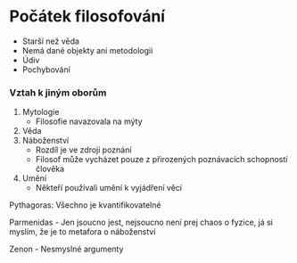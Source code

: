 # Počátek filosofování
- Starší než věda
- Nemá dané objekty ani metodologii
- Údiv
- Pochybování

### Vztah k jiným oborům
1) Mytologie
	- Filosofie navazovala na mýty
2) Věda
3) Náboženství
	- Rozdíl je ve zdroji poznání
	- Filosof může vycházet pouze z přirozených poznávacích schopností člověka
4) Umění
	- Někteří používali umění k vyjádření věcí

Pythagoras: Všechno je kvantifikovatelné

Parmenidas - Jen jsoucno jest, nejsoucno není
prej chaos o fyzice, já si myslím, že je to metafora o náboženství

Zenon - Nesmyslné argumenty